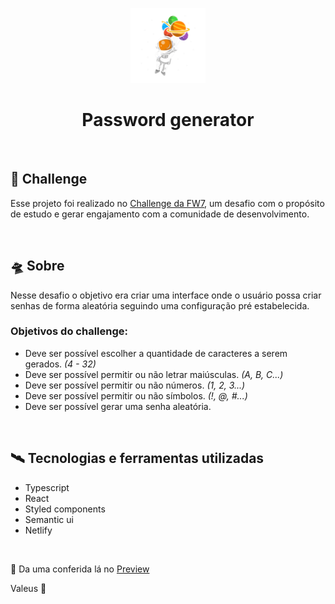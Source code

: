 <p align="center">
  <img alt="logo" width="120" title="logo" src=".github/logo.png" />
</p>

<h1 align="center">Password generator</h1>

<br />

## 🤖 Challenge

Esse projeto foi realizado no [Challenge da FW7](https://github.com/fw7-solucoes/challenges/tree/master/challenge-9), um desafio com o propósito de estudo e gerar engajamento com a comunidade de desenvolvimento.

<br />

## 🛸 Sobre

Nesse desafio o objetivo era criar uma interface onde o usuário possa criar senhas de forma aleatória seguindo uma configuração pré estabelecida.

### Objetivos do challenge: 

- Deve ser possível escolher a quantidade de caracteres a serem gerados. _(4 - 32)_
- Deve ser possível permitir ou não letrar maiúsculas. _(A, B, C...)_
- Deve ser possível permitir ou não números. _(1, 2, 3...)_
- Deve ser possível permitir ou não símbolos. _(!, @, #...)_
- Deve ser possível gerar uma senha aleatória.

<br />

## 🛰 Tecnologias e ferramentas utilizadas

- Typescript
- React
- Styled components
- Semantic ui
- Netlify

<br />

👾 Da uma conferida lá no <a href="https://password-generator-react-app.netlify.app/">Preview</a>

Valeus 🖖
